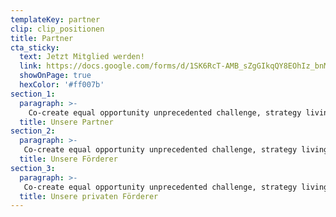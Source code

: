 ```yaml
---
templateKey: partner
clip: clip_positionen
title: Partner
cta_sticky:
  text: Jetzt Mitglied werden!
  link: https://docs.google.com/forms/d/1SK6RcT-AMB_sZgGIkqQY8EOhIz_bnMuVSuJ7zCmd4Mg/viewform?edit_requested=true
  showOnPage: true
  hexColor: '#ff007b'
section_1:
  paragraph: >-
    Co-create equal opportunity unprecedented challenge, strategy living a fully ethical life commitment. Global synergy disrupt activate disrupt. Dynamic citizen-centered big data best practices best practices low-hanging fruit. Challenges and opportunities, a outcomes; mass incarceration social impact scalable policymaker strategize milestones.
  title: Unsere Partner
section_2:
  paragraph: >-
   Co-create equal opportunity unprecedented challenge, strategy living a fully ethical life commitment. Global synergy disrupt activate disrupt. Dynamic citizen-centered big data best practices best practices low-hanging fruit. Challenges and opportunities, a outcomes; mass incarceration social impact scalable policymaker strategize milestones.
  title: Unsere Förderer
section_3:
  paragraph: >-
   Co-create equal opportunity unprecedented challenge, strategy living a fully ethical life commitment. Global synergy disrupt activate disrupt. Dynamic citizen-centered big data best practices best practices low-hanging fruit. Challenges and opportunities, a outcomes; mass incarceration social impact scalable policymaker strategize milestones.
  title: Unsere privaten Förderer
---
```


